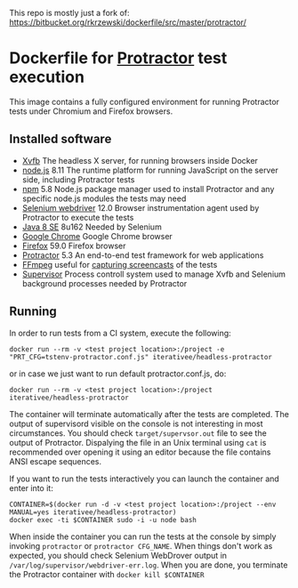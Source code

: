 This repo is mostly just a fork of: https://bitbucket.org/rkrzewski/dockerfile/src/master/protractor/ 

Dockerfile for [Protractor](http://angular.github.io/protractor/) test execution
================================================================================

This image contains a fully configured environment for running Protractor tests
under Chromium and Firefox browsers.

Installed software
------------------
   * [Xvfb](http://unixhelp.ed.ac.uk/CGI/man-cgi?Xvfb+1) The headless X server, for running browsers inside Docker
   * [node.js](http://nodejs.org/) 8.11 The runtime platform for running JavaScript on the server side, including Protractor tests
   * [npm](https://www.npmjs.com/) 5.8 Node.js package manager used to install Protractor and any specific node.js modules the tests may need
   * [Selenium webdriver](http://docs.seleniumhq.org/docs/03_webdriver.jsp) 12.0 Browser instrumentation agent used by Protractor to execute the tests
   * [Java 8 SE](http://www.oracle.com/technetwork/java/javase/) 8u162 Needed by Selenium
   * [Google Chrome](https://www.google.com/chrome/) Google Chrome browser
   * [Firefox](https://www.mozilla.org/en-US/firefox/desktop/) 59.0 Firefox browser
   * [Protractor](http://angular.github.io/protractor/) 5.3 An end-to-end test framework for web applications
   * [FFmpeg](https://www.ffmpeg.org/) useful for [capturing screencasts](https://www.npmjs.com/package/protractor-video-reporter) of the tests
   * [Supervisor](http://supervisord.org/) Process controll system used to manage Xvfb and Selenium background processes needed by Protractor

Running
-------
In order to run tests from a CI system, execute the following:
```
docker run --rm -v <test project location>:/project -e "PRT_CFG=tstenv-protractor.conf.js" iterativee/headless-protractor
```

or in case we just want to run default protractor.conf.js, do:

```
docker run --rm -v <test project location>:/project  iterativee/headless-protractor
```

The container will terminate automatically after the tests are completed. The output of supervisord visible on the console is not interesting in most circumstances. You should check `target/supervsor.out` file to see the output of Protractor. Dispalying the file in an Unix terminal using `cat` is recommended over opening it using an editor because the file contains ANSI escape sequences.

If you want to run the tests interactively you can launch the container and enter into it:
```
CONTAINER=$(docker run -d -v <test project location>:/project --env MANUAL=yes iterativee/headless-protractor)
docker exec -ti $CONTAINER sudo -i -u node bash
```
When inside the container you can run the tests at the console by simply invoking `protractor` or `protractor CFG_NAME`. When things don't work as expected, you should check Selenium WebDrover output in `/var/log/supervisor/webdriver-err.log`. When you are done, you terminate the Protractor container with `docker kill $CONTAINER`
